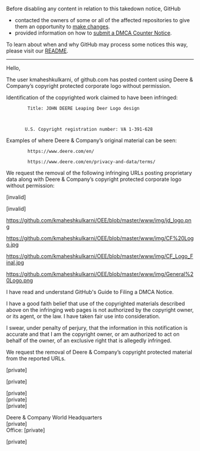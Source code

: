 Before disabling any content in relation to this takedown notice, GitHub
- contacted the owners of some or all of the affected repositories to give them an opportunity to [make changes](https://docs.github.com/en/github/site-policy/dmca-takedown-policy#a-how-does-this-actually-work).
- provided information on how to [submit a DMCA Counter Notice](https://docs.github.com/en/articles/guide-to-submitting-a-dmca-counter-notice).

To learn about when and why GitHub may process some notices this way, please visit our [README](https://github.com/github/dmca/blob/master/README.md#anatomy-of-a-takedown-notice).

---

Hello,

 

 

The user kmaheshkulkarni, of github.com has posted content using Deere & Company’s copyright protected corporate logo without permission.

 

 

Identification of the copyrighted work claimed to have been infringed:

 

            Title: JOHN DEERE Leaping Deer Logo design

 

           U.S. Copyright registration number: VA 1-391-628

 

Examples of where Deere & Company’s original material can be seen:

           

            https://www.deere.com/en/

            https://www.deere.com/en/privacy-and-data/terms/

 

We request the removal of the following infringing URLs posting proprietary data along with Deere & Company’s copyright protected corporate logo without permission:

 

[invalid]

[invalid]

https://github.com/kmaheshkulkarni/OEE/blob/master/www/img/jd_logo.png

https://github.com/kmaheshkulkarni/OEE/blob/master/www/img/CF%20Logo.jpg

https://github.com/kmaheshkulkarni/OEE/blob/master/www/img/CF_Logo_Final.jpg

https://github.com/kmaheshkulkarni/OEE/blob/master/www/img/General%20Logo.png

 

I have read and understand GitHub's Guide to Filing a DMCA Notice.

I have a good faith belief that use of the copyrighted materials described above on the infringing web pages is not authorized by the copyright owner, or its agent, or the law. I have taken fair use into consideration.

I swear, under penalty of perjury, that the information in this notification is accurate and that I am the copyright owner, or am authorized to act on behalf of the owner, of an exclusive right that is allegedly infringed.

We request the removal of Deere & Company’s copyright protected material from the reported URLs.

 

[private]  

 

[private]  

[private]  
[private]  
[private]  


Deere & Company World Headquarters  
[private]  
Office: [private]  

[private]
